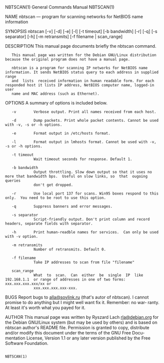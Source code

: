 NBTSCAN(1)                                                    General Commands Manual                                                   NBTSCAN(1)

NAME
       nbtscan —  program for scanning networks for NetBIOS name information

SYNOPSIS
       nbtscan  [-v]   [-d]   [-e]   [-l]   [-t  timeout]   [-b  bandwidth]   [-r]   [-q]   [-s separator]  [-h]  [-m retransmits]  [-f filename |
       scan_range]

DESCRIPTION
       This manual page documents briefly the nbtscan command.

       This manual page was written for the Debian GNU/Linux distribution because the original program does not have a manual page.

       nbtscan is a program for scanning IP networks for NetBIOS name information. It sends NetBIOS status query to each address in supplied range
       and  lists  received information in human readable form. For each responded host it lists IP address, NetBIOS computer name, logged-in user
       name and MAC address (such as Ethernet).

OPTIONS
       A summary of options is included below.

       -v        Verbose output. Print all names received from each host.

       -d        Dump packets. Print whole packet contents. Cannot be used with -v, -s or -h options.

       -e        Format output in /etc/hosts format.

       -l        Format output in lmhosts format. Cannot be used with -v, -s or -h options.

       -t timeout
                 Wait timeout seconds for response. Default 1.

       -b bandwidth
                 Output throttling. Slow down output so that it uses no more that bandwidth bps.  Useful on slow links, so  that  ougoing  queries
                 don't get dropped.

       -r        Use local port 137 for scans. Win95 boxes respond to this only.  You need to be root to use this option.

       -q        Suppress banners and error messages.

       -s separator
                 Script-friendly output. Don't print column and record headers, separate fields with separator.

       -h        Print human-readble names for services.  Can only be used with -v option.

       -m retransmits
                 Number of retransmits. Default 0.

       -f filename
                 Take IP addresses to scan from file "filename"

       scan_range
                 What  to  scan.  Can  either  be  single  IP  like  192.168.1.1  or range of addresses in one of two forms: xxx.xxx.xxx.xxx/xx or
                 xxx.xxx.xxx.xxx-xxx.

BUGS
       Report bugs to alla@sovlink.ru (that's autor of nbtscan). I cannot promise to do anything but I might well want fix it. Remember:  no  war‐
       ranty.  At least it's worth what you payed for it.

AUTHOR
       This  manual  page  was  written by Ryszard Lach rla@debian.org for the Debian GNU/Linux system (but may be used by others) and is based on
       nbtscan author's README file.  Permission is granted to copy, distribute and/or modify this document under the terms of the GNU Free  Docu‐
       mentation License, Version 1.1 or any later version published by the Free Software Foundation.

                                                                                                                                        NBTSCAN(1)
